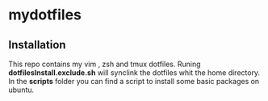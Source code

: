 # mydotfiles

## Installation
This repo contains my vim , zsh and tmux dotfiles. Runing **dotfilesInstall.exclude.sh** will synclink the dotfiles whit the home directory.
In the **scripts** folder you can find a script to install some basic packages on ubuntu.
